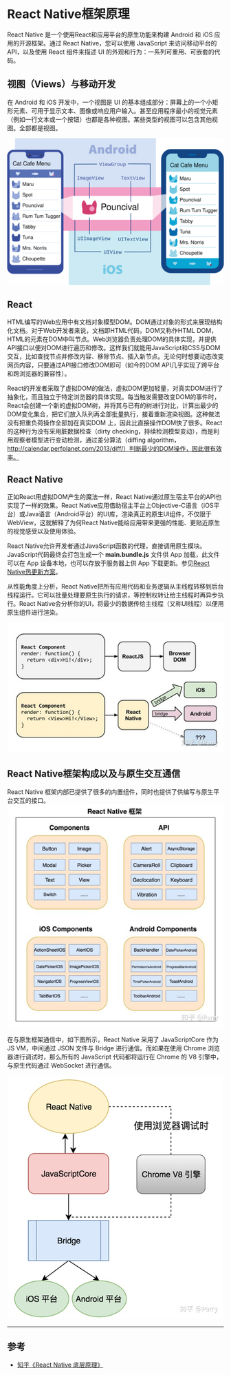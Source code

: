 # React Native框架原理
React Native 是一个使用React和应用平台的原生功能来构建 Android 和 iOS 应用的开源框架。通过 React Native，您可以使用 JavaScript 来访问移动平台的 API，以及使用 React 组件来描述 UI 的外观和行为：一系列可重用、可嵌套的代码。

## 视图（Views）与移动开发
在 Android 和 iOS 开发中，一个视图是 UI 的基本组成部分：屏幕上的一个小矩形元素、可用于显示文本、图像或响应用户输入。甚至应用程序最小的视觉元素（例如一行文本或一个按钮）也都是各种视图。某些类型的视图可以包含其他视图。全部都是视图。

![Android和iOS应用中多种视图的一些示例](./image01.svg)

## React
HTML编写的Web应用中有文档对象模型DOM。DOM通过对象的形式来展现结构化文档。对于Web开发者来说，文档即HTML代码，DOM又称作HTML DOM，HTML的元素在DOM中叫节点。Web浏览器负责处理DOM的具体实现，并提供API接口以便对DOM进行遍历和修改。这样我们就能用JavaScript和CSS与DOM交互，比如查找节点并修改内容、移除节点、插入新节点。无论何时想要动态改变网页内容，只要通过API接口修改DOM即可（如今的DOM API几乎实现了跨平台和跨浏览器的兼容性）。
  
React的开发者采取了虚拟DOM的做法，虚拟DOM更加轻量，对真实DOM进行了抽象化，而且独立于特定浏览器的具体实现。每当触发需要改变DOM的事件时，React会创建一个新的虚拟DOM树，并将其与已有的树进行对比，计算出最少的DOM变化集合，把它们放入队列再全部批量执行，接着重新渲染视图。这种做法没有把重负荷操作全部加在真实DOM 上，因此比直接操作DOM快了很多。React的这种行为没有采用脏数据检查（dirty checking，持续检测模型变动），而是利用观察者模型进行变动检测，通过差分算法（diffing algorithm，http://calendar.perfplanet.com/2013/diff/）判断最少的DOM操作，因此很有效率。

## React Native
正如React用虚拟DOM产生的魔法一样，React Native通过原生宿主平台的API也实现了一样的效果。React Native应用借助宿主平台上Objective-C语言（iOS平台）或Java语言（Android平台）的UI库，渲染真正的原生UI组件，不仅限于WebView，这就解释了为何React Native能给应用带来更强的性能、更贴近原生的视觉感受以及使用体验。

React Native允许开发者通过JavaScript函数的代理，直接调用原生模块。JavaScript代码最终会打包生成一个 **main.bundle.js** 文件供 App 加载，此文件可以在 App 设备本地，也可以存放于服务器上供 App 下载更新。参见[React Native热更新方案](../hot-patch/README.md)。

从性能角度上分析，React Native把所有应用代码和业务逻辑从主线程转移到后台线程运行。它可以批量处理要原生执行的请求，等控制权转让给主线程时再异步执行。React Native会分析你的UI，将最少的数据传给主线程（又称UI线程）以便用原生组件进行渲染。

  
![React Native 工作原理](./image03.jpg)

## React Native框架构成以及与原生交互通信
React Native 框架内部已提供了很多的内置组件，同时也提供了供编写与原生平台交互的接口。
![React Native 框架构成](./image02.jpg)


在与原生框架通信中，如下图所示，React Native 采用了 JavaScriptCore 作为 JS VM，中间通过 JSON 文件与 Bridge 进行通信。而如果在使用 Chrome 浏览器进行调试时，那么所有的 JavaScript 代码都将运行在 Chrome 的 V8 引擎中，与原生代码通过 WebSocket 进行通信。

![React Native 与原生平台的通信](./image04.jpg)

---
## 参考
- [知乎《React Native 底层原理》](https://zhuanlan.zhihu.com/p/41920417)

